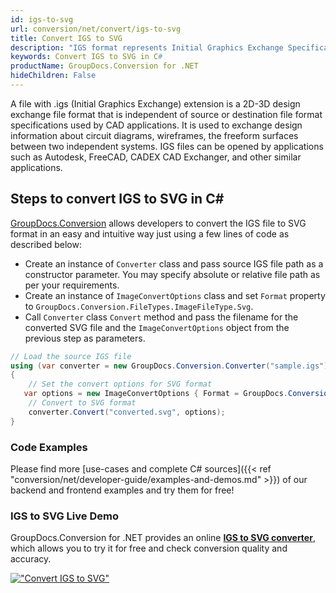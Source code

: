 ```yaml
---
id: igs-to-svg
url: conversion/net/convert/igs-to-svg
title: Convert IGS to SVG
description: "IGS format represents Initial Graphics Exchange Specification (IGES) with .igs extension. Learn how to convert IGS to SVG file programmatically in C# language using GroupDocs.Conversion for .NET library."
keywords: Convert IGS to SVG in C#
productName: GroupDocs.Conversion for .NET
hideChildren: False
---
```


A file with .igs (Initial Graphics Exchange) extension is a 2D-3D design exchange file format that is independent of source or destination file format specifications used by CAD applications. It is used to exchange design information about circuit diagrams, wireframes, the freeform surfaces between two independent systems. IGS files can be opened by applications such as Autodesk, FreeCAD, CADEX CAD Exchanger, and other similar applications.

## Steps to convert IGS to SVG in C#

[GroupDocs.Conversion](https://products.groupdocs.com/conversion/net) allows developers to convert the IGS file to SVG format in an easy and intuitive way just using a few lines of code as described below:

* Create an instance of `Converter` class and pass source IGS file path as a constructor parameter. You may specify absolute or relative file path as per your requirements. 
* Create an instance of `ImageConvertOptions` class and set `Format` property to `GroupDocs.Conversion.FileTypes.ImageFileType.Svg`.
* Call `Converter` class `Convert` method and pass the filename for the converted SVG file and the `ImageConvertOptions` object from the previous step as parameters.

```csharp
// Load the source IGS file
using (var converter = new GroupDocs.Conversion.Converter("sample.igs"))
{
    // Set the convert options for SVG format
   var options = new ImageConvertOptions { Format = GroupDocs.Conversion.FileTypes.ImageFileType.Svg };
    // Convert to SVG format
    converter.Convert("converted.svg", options);
}
```

### Code Examples

Please find more [use-cases and complete C# sources]({{< ref "conversion/net/developer-guide/examples-and-demos.md" >}}) of our backend and frontend examples and try them for free!

### IGS to SVG Live Demo

GroupDocs.Conversion for .NET provides an online [**IGS to SVG converter**](https://products.groupdocs.app/conversion/igs-to-svg), which allows you to try it for free and check conversion quality and accuracy.

[!["Convert IGS to SVG"](conversion/net/images/convert-to-svg/convert-igs-to-svg.png)](https://products.groupdocs.app/conversion/igs-to-svg)